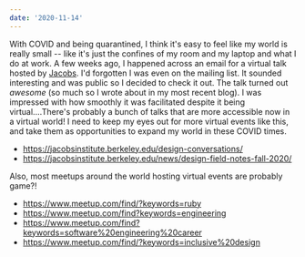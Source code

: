 ```yaml
---
date: '2020-11-14'
---
```


With COVID and being quarantined, I think it's easy to feel like my world is really small -- like it's just the confines of my room and my laptop and what I do at work. A few weeks ago, I happened across an email for a virtual talk hosted by [Jacobs](https://jacobsinstitute.berkeley.edu/design-conversations/). I'd forgotten I was even on the mailing list. It sounded interesting and was public so I decided to check it out. The talk turned out *awesome* (so much so I wrote about in my most recent blog). I was impressed with how smoothly it was facilitated despite it being virtual....There's probably a bunch of talks that are more accessible now in a virtual world! I need to keep my eyes out for more virtual events like this, and take them as opportunities to expand my world in these COVID times.

* https://jacobsinstitute.berkeley.edu/design-conversations/
* https://jacobsinstitute.berkeley.edu/news/design-field-notes-fall-2020/

Also, most meetups around the world hosting virtual events are probably game?!

* https://www.meetup.com/find/?keywords=ruby
* https://www.meetup.com/find?keywords=engineering
* https://www.meetup.com/find?keywords=software%20engineering%20career
* https://www.meetup.com/find/?keywords=inclusive%20design
